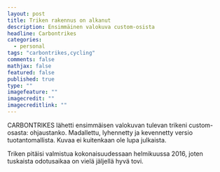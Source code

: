 ```yaml
---
layout: post
title: Triken rakennus on alkanut
description: Ensimmäinen valokuva custom-osista
headline: Carbontrikes
categories: 
  - personal
tags: "carbontrikes,cycling"
comments: false
mathjax: false
featured: false
published: true
type: ""
imagefeature: ""
imagecredit: ""
imagecreditlink: ""
---
```



CARBONTRIKES lähetti ensimmäisen valokuvan tulevan trikeni custom-osasta: ohjaustanko.
Madallettu, lyhennetty ja kevennetty versio tuotantomallista. Kuvaa ei kuitenkaan ole lupa julkaista.

Triken pitäisi valmistua kokonaisuudessaan helmikuussa 2016, joten tuskaista odotusaikaa on vielä jäljellä hyvä tovi.
